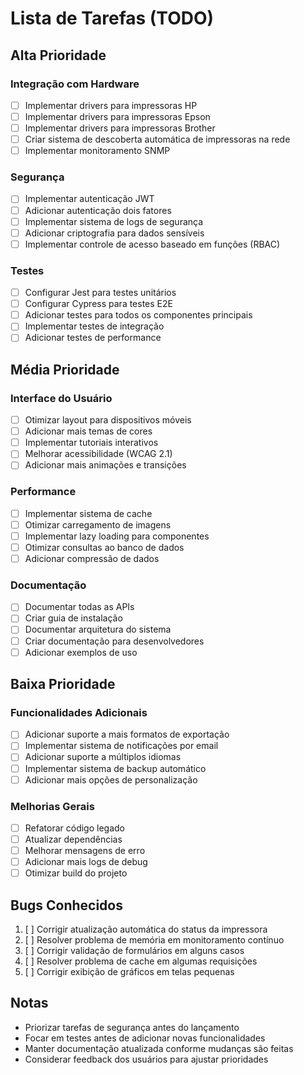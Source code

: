 # Lista de Tarefas (TODO)

## Alta Prioridade

### Integração com Hardware
- [ ] Implementar drivers para impressoras HP
- [ ] Implementar drivers para impressoras Epson
- [ ] Implementar drivers para impressoras Brother
- [ ] Criar sistema de descoberta automática de impressoras na rede
- [ ] Implementar monitoramento SNMP

### Segurança
- [ ] Implementar autenticação JWT
- [ ] Adicionar autenticação dois fatores
- [ ] Implementar sistema de logs de segurança
- [ ] Adicionar criptografia para dados sensíveis
- [ ] Implementar controle de acesso baseado em funções (RBAC)

### Testes
- [ ] Configurar Jest para testes unitários
- [ ] Configurar Cypress para testes E2E
- [ ] Adicionar testes para todos os componentes principais
- [ ] Implementar testes de integração
- [ ] Adicionar testes de performance

## Média Prioridade

### Interface do Usuário
- [ ] Otimizar layout para dispositivos móveis
- [ ] Adicionar mais temas de cores
- [ ] Implementar tutoriais interativos
- [ ] Melhorar acessibilidade (WCAG 2.1)
- [ ] Adicionar mais animações e transições

### Performance
- [ ] Implementar sistema de cache
- [ ] Otimizar carregamento de imagens
- [ ] Implementar lazy loading para componentes
- [ ] Otimizar consultas ao banco de dados
- [ ] Adicionar compressão de dados

### Documentação
- [ ] Documentar todas as APIs
- [ ] Criar guia de instalação
- [ ] Documentar arquitetura do sistema
- [ ] Criar documentação para desenvolvedores
- [ ] Adicionar exemplos de uso

## Baixa Prioridade

### Funcionalidades Adicionais
- [ ] Adicionar suporte a mais formatos de exportação
- [ ] Implementar sistema de notificações por email
- [ ] Adicionar suporte a múltiplos idiomas
- [ ] Implementar sistema de backup automático
- [ ] Adicionar mais opções de personalização

### Melhorias Gerais
- [ ] Refatorar código legado
- [ ] Atualizar dependências
- [ ] Melhorar mensagens de erro
- [ ] Adicionar mais logs de debug
- [ ] Otimizar build do projeto

## Bugs Conhecidos
1. [ ] Corrigir atualização automática do status da impressora
2. [ ] Resolver problema de memória em monitoramento contínuo
3. [ ] Corrigir validação de formulários em alguns casos
4. [ ] Resolver problema de cache em algumas requisições
5. [ ] Corrigir exibição de gráficos em telas pequenas

## Notas
- Priorizar tarefas de segurança antes do lançamento
- Focar em testes antes de adicionar novas funcionalidades
- Manter documentação atualizada conforme mudanças são feitas
- Considerar feedback dos usuários para ajustar prioridades
